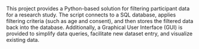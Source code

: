 This project provides a Python-based solution for filtering participant data for a research study. The script connects to a SQL database, applies filtering criteria (such as age and consent), and then stores the filtered data back into the database. Additionally, a Graphical User Interface (GUI) is provided to simplify data queries, facilitate new dataset entry, and visualize existing data.
